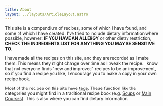 ```yaml
---
title: About
layout: ../layouts/ArticleLayout.astro
---
```


This site is a compendium of recipes, some of which I have found, and some of which I have created.
I've tried to include dietary information where possible, however:
**IF YOU HAVE AN ALLERGY** or other dietry restriction,
**CHECK THE INGREDIENTS LIST FOR ANYTHING YOU MAY BE SENSITIVE TO**.

I have made all the recipes on this site, and they are recorded as I make them.
This means they might change over time as I tweak the recipe.
I know that not everyone finds "new and improved" recipes to be an improvement,
so if you find a recipe you like, I encourage you to make a copy in your own recipe book.

Most of the recipes on this site have [tags](/t).
These function like the categories you might find in a traditional recipe book
(e.g. [Soups](/t/soup) or [Main Courses](/t/main-course)).
This is also where you can find dietary information.

